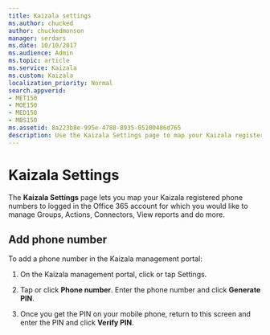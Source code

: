 ```yaml
---
title: Kaizala settings
ms.author: chucked
author: chuckedmonson
manager: serdars
ms.date: 10/10/2017
ms.audience: Admin
ms.topic: article
ms.service: Kaizala
ms.custom: Kaizala
localization_priority: Normal
search.appverid:
- MET150
- MOE150
- MED150
- MBS150
ms.assetid: 8a223b8e-995e-4788-8935-05100486d765
description: Use the Kaizala Settings page to map your Kaizala registered phone numbers in the Office 365 account.
---
```


# Kaizala Settings

The **Kaizala Settings** page lets you map your Kaizala registered phone numbers to logged in the Office 365 account for which you would like to manage Groups, Actions, Connectors, View reports and do more.
  
## Add phone number

To add a phone number in the Kaizala management portal:
  
1. On the Kaizala management portal, click or tap Settings.
    
2. Tap or click **Phone number**. Enter the phone number and click **Generate PIN**.
    
3. Once you get the PIN on your mobile phone, return to this screen and enter the PIN and click **Verify PIN**.
    

